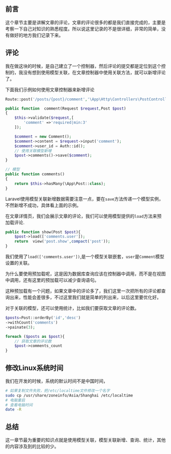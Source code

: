 ## 前言
这个章节主要是讲解文章的评论，文章的评论很多的都是我们直接完成的，主要是考察一下自己对知识的熟悉程度。所以说这里记录的不是很详细，非常的简单，没有做好的地方我们记录下来。

## 评论
我在做这块的时候，是自己建立了一个控制器，然后评论的提交都是定位到这个控制的，我没有想到使用模型关联，在文章控制器中使用关联方法，就可以新增评论了。

下面我们示例如何使用文章控制器来新增评论
```php
Route::post('/posts/{post}/comment','\App\Http\Controllers\PostController@comment');

public function  comment(Request $request,Post $post)
{
    $this->validate($request,[
        'comment' =>'required|min:3'
    ]);

    $comment = new Comment();
    $comment->content = $request->input('comment');
    $comment->user_id = Auth::id();
    // 使用关联模型新增
    $post->comments()->save($comment);
}

// 模型
public function comments()
{
    return $this->hasMany(\App\Post::class);
}
```

Laravel使用模型关联新增数据需要注意一点，要在`save`方法传递一个模型实例，不然新增不成功，具体看上面的示例。

在文章详情页，我们会展示文章的评论，我们可以使用模型提供的`load`方法来预加载评论.
```php
public function show(Post $post){
    $post->load(['comments.user']);
    return  view('post.show',compact('post'));
}
```

我们使用了`load(['comments.user'])`,是一个模型关联嵌套，`user`是`Comment`模型设置的关联。

为什么要使用预加载呢，这是因为数据库查询应该在控制器中调用，而不是在视图中调用，还有这里的预加载可以减少查询语句。

这种预加载有一个问题，如果文章中的评论多了，我们这里一次把所有的评论都查询出来，性能会差很多，不过这里我们就是简单的列出来，以后这里要优化好。

对于关联的模型，还可以使用统计，比如我们要获取文章的评论数。
```php
$posts=Post::orderBy('id','desc')
->withCount('comments')
->painate(3);

foreach ($posts as $post){
    // 获取文章的评论数
    $post->comments_count
}
```
## 修改Linux系统时间
我们在开发的时候，系统的默认时间不是中国时间，
```bash
# 如果复制文件失败，把/etc/localtime文件修改一个名字
sudo cp /usr/share/zoneinfo/Asia/Shanghai /etc/localtime
# 电脑重启
# 查看电脑时间
date -R
```
## 总结
这一章节最为重要的知识点就是使用模型关联，模型关联新增、查询、统计，其他的内容涉及到的比较的少。


